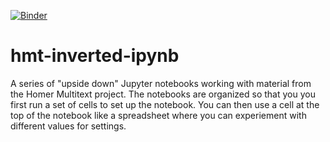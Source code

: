 [![Binder](https://mybinder.org/badge_logo.svg)](https://mybinder.org/v2/gh/homermultitext/hmt-inverted-ipynb/master)

# hmt-inverted-ipynb

A series of "upside down" Jupyter notebooks working with material from the Homer Multitext project.  The notebooks are organized so that you you first run a set of cells to set up the notebook.  You can then use a cell at the top of the notebook like a spreadsheet where you can experiement with different values for settings.
